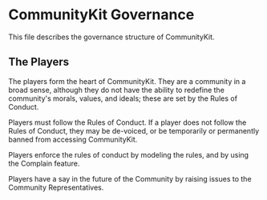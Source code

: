 # CommunityKit Governance

This file describes the governance structure of CommunityKit.

## The Players

The players form the heart of CommunityKit. They are a community in a broad sense, although they do not have the ability to redefine the community's morals, values, and ideals; these are set by the Rules of Conduct.

Players must follow the Rules of Conduct. If a player does not follow the Rules of Conduct, they may be de-voiced, or be temporarily or permanently banned from accessing CommunityKit.

Players enforce the rules of conduct by modeling the rules, and by using the Complain feature.

Players have a say in the future of the Community by raising issues to the Community Representatives.

